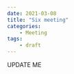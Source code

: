 ```yaml
---
date: 2021-03-08
title: "Six meeting"
categories: 
    - Meeting
tags:
    - draft
---
```


UPDATE ME